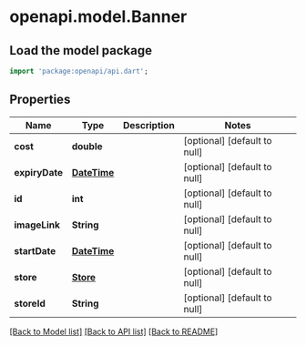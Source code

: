 # openapi.model.Banner

## Load the model package
```dart
import 'package:openapi/api.dart';
```

## Properties
Name | Type | Description | Notes
------------ | ------------- | ------------- | -------------
**cost** | **double** |  | [optional] [default to null]
**expiryDate** | [**DateTime**](DateTime.md) |  | [optional] [default to null]
**id** | **int** |  | [optional] [default to null]
**imageLink** | **String** |  | [optional] [default to null]
**startDate** | [**DateTime**](DateTime.md) |  | [optional] [default to null]
**store** | [**Store**](Store.md) |  | [optional] [default to null]
**storeId** | **String** |  | [optional] [default to null]

[[Back to Model list]](../README.md#documentation-for-models) [[Back to API list]](../README.md#documentation-for-api-endpoints) [[Back to README]](../README.md)


